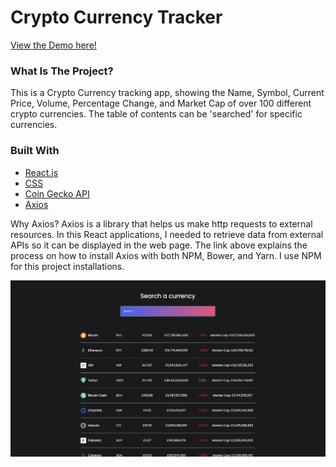 # Crypto Currency Tracker
[View the Demo here!](https://jamie-chandler.github.io/react-crypto-tracker/)

### What Is The Project?

This is a Crypto Currency tracking app, showing the Name, Symbol, Current Price, Volume, Percentage Change, and Market Cap of over 100 different crypto currencies.
The table of contents can be 'searched' for specific currencies.

### Built With

- [React.js](https://reactjs.org/)
- [CSS](https://developer.mozilla.org/en-US/docs/Learn/Getting_started_with_the_web/CSS_basics)
- [Coin Gecko API](https://www.coingecko.com/en/api)
- [Axios](https://github.com/axios/axios)

Why Axios?
Axios is a library that helps us make http requests to external resources. In this React applications, I needed to retrieve data from external APIs so it can be displayed in the web page. The link above explains the process on how to install Axios with both NPM, Bower, and Yarn. I use NPM for this project installations.

![The App](./image.png)

